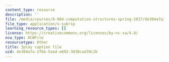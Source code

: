 ```yaml
---
content_type: resource
description: ''
file: /media/courses/6-004-computation-structures-spring-2017/de384a7a2fbb5aada6923838cad39c2b_0LqS5QtpSVE.vtt
file_type: application/x-subrip
learning_resource_types: []
license: https://creativecommons.org/licenses/by-nc-sa/4.0/
ocw_type: OCWFile
resourcetype: Other
title: 3play caption file
uid: de384a7a-2fbb-5aad-a692-3838cad39c2b
---
```


